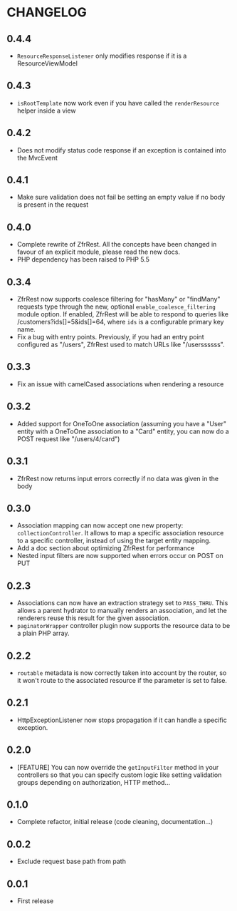 # CHANGELOG

## 0.4.4

* `ResourceResponseListener` only modifies response if it is a ResourceViewModel

## 0.4.3

* `isRootTemplate` now work even if you have called the `renderResource` helper inside a view

## 0.4.2

* Does not modify status code response if an exception is contained into the MvcEvent

## 0.4.1

* Make sure validation does not fail be setting an empty value if no body is present in the request

## 0.4.0

* Complete rewrite of ZfrRest. All the concepts have been changed in favour of an explicit module, please read the
new docs.
* PHP dependency has been raised to PHP 5.5

## 0.3.4

* ZfrRest now supports coalesce filtering for "hasMany" or "findMany" requests type through the new, optional
`enable_coalesce_filtering` module option. If enabled, ZfrRest will be able to respond to queries like
/customers?ids[]=5&ids[]=64, where `ids` is a configurable primary key name.
* Fix a bug with entry points. Previously, if you had an entry point configured as "/users", ZfrRest used to
match URLs like "/userssssss".

## 0.3.3

* Fix an issue with camelCased associations when rendering a resource

## 0.3.2

* Added support for OneToOne association (assuming you have a "User" entity with a OneToOne association to
a "Card" entity, you can now do a POST request like "/users/4/card")

## 0.3.1

* ZfrRest now returns input errors correctly if no data was given in the body

## 0.3.0

* Association mapping can now accept one new property: `collectionController`. It allows to map a specific
association resource to a specific controller, instead of using the target entity mapping.
* Add a doc section about optimizing ZfrRest for performance
* Nested input filters are now supported when errors occur on POST on PUT

## 0.2.3

* Associations can now have an extraction strategy set to `PASS_THRU`. This allows a parent hydrator to manually
renders an association, and let the renderers reuse this result for the given association.
* `paginatorWrapper` controller plugin now supports the resource data to be a plain PHP array.

## 0.2.2

* `routable` metadata is now correctly taken into account by the router, so it won't route to the associated
resource if the parameter is set to false.

## 0.2.1

* HttpExceptionListener now stops propagation if it can handle a specific exception.

## 0.2.0

* [FEATURE] You can now override the `getInputFilter` method in your controllers so that you can specify custom
logic like setting validation groups depending on authorization, HTTP method...

## 0.1.0

* Complete refactor, initial release (code cleaning, documentation...)

## 0.0.2

* Exclude request base path from path

## 0.0.1

* First release
